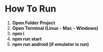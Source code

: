 # How To Run
1. **Open Folder Project**
2. **Open Terminal (Linux - Mac - Windows)**
3. **npm i**
4. **npm run start**
5. **npm run android (if emulator is run)**
